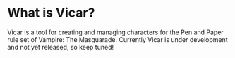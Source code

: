 # What is Vicar?
Vicar is a tool for creating and managing characters for the Pen and Paper rule set of Vampire: The Masquarade. Currently Vicar is under development and not yet released, so keep tuned!
